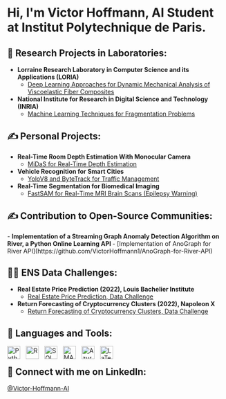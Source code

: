 <h1>Hi, I'm Victor Hoffmann, AI Student at Institut Polytechnique de Paris.</h1>

<h2>🔭 Research Projects in Laboratories:</h2>

- <b>Lorraine Research Laboratory in Computer Science and its Applications (LORIA) </b>
  - [Deep Learning Approaches for Dynamic Mechanical Analysis of Viscoelastic Fiber Composites](https://github.com/VictorHoffmann1/DUNNE-Research-Project-LORIA)
- <b>National Institute for Research in Digital Science and Technology (INRIA)</b>
  - [Machine Learning Techniques for Fragmentation Problems](https://github.com/VictorHoffmann1/Research-Project-INRIA-IECL)
 
<h2>✍️ Personal Projects:</h2>

- <b> Real-Time Room Depth Estimation With Monocular Camera </b>
  - [MiDaS for Real-Time Depth Estimation](https://github.com/VictorHoffmann1/Real-Time-Depth-Estimation)
- <b> Vehicle Recognition for Smart Cities </b>
  - [YoloV8 and ByteTrack for Traffic Management](https://github.com/VictorHoffmann1/Traffic-Management-Smart-Cities)
- <b> Real-Time Segmentation for Biomedical Imaging </b>
  - [FastSAM for Real-Time MRI Brain Scans (Epilepsy Warning)](https://github.com/VictorHoffmann1/FastSAM-Biomedical-Imaging)

<h2>✍️ Contribution to Open-Source Communities:</h2>
- <b>Implementation of a Streaming Graph Anomaly Detection Algorithm on River, a Python Online Learning API </b>
- [Implementation of AnoGraph for River API](https://github.com/VictorHoffmann1/AnoGraph-for-River-API)

<h2>👨‍💻 ENS Data Challenges:</h2>

- <b>Real Estate Price Prediction (2022), Louis Bachelier Institute </b>
  - [Real Estate Price Prediction, Data Challenge](https://github.com/VictorHoffmann1/ENS-Challenge-Data-Real-Estate)
- <b>Return Forecasting of Cryptocurrency Clusters (2022), Napoleon X </b>
  - [Return Forecasting of Cryptocurrency Clusters, Data Challenge](https://github.com/VictorHoffmann1/ENS-Challenge-Data-Cryptocurrency-Clusters)
 
<h2> 🧰 Languages and Tools:</h2>

<img align="left" alt="Python" width="30px" style="padding-right:10px;" src="https://cdn.jsdelivr.net/gh/devicons/devicon/icons/python/python-plain.svg" />
<img align="left" alt="R" width="30px" style="padding-right:10px;" src="https://cdn.jsdelivr.net/gh/devicons/devicon/icons/r/r-original.svg" />
<img align="left" alt="SQL" width="30px" style="padding-right:10px;" src="https://cdn.jsdelivr.net/gh/devicons/devicon/icons/sqlite/sqlite-original.svg" />
<img align="left" alt="MATLAB" width="30px" style="padding-right:10px;" src="https://cdn.jsdelivr.net/gh/devicons/devicon/icons/matlab/matlab-original.svg" />
<img align="left" alt="Azure" width="30px" style="padding-right:10px;" src="https://cdn.jsdelivr.net/gh/devicons/devicon/icons/azure/azure-original.svg" />
<img align="left" alt="LaTeX" width="30px" style="padding-right:10px;" src="https://cdn.jsdelivr.net/gh/devicons/devicon/icons/latex/latex-original.svg" />
<br />
  
<h2> 🤳 Connect with me on LinkedIn:</h2>

[@Victor-Hoffmann-AI](https://www.linkedin.com/in/victor-hoffmann-ai/)
